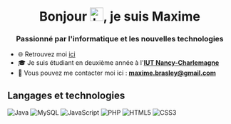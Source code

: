 <h1 align="center">Bonjour <img src="https://raw.githubusercontent.com/MartinHeinz/MartinHeinz/master/wave.gif" width="30px" alt="hello">, je suis Maxime</h1>
<h3 align="center">Passionné par l'informatique et les nouvelles technologies</h3>

- 🌐 Retrouvez moi [ici](https://mbrasley.me/)
- 🎓 Je suis étudiant en deuxième année à l'[**IUT Nancy-Charlemagne**](https://iut-charlemagne.univ-lorraine.fr/)
- 📩 Vous pouvez me contacter moi ici : [**maxime.brasley@gmail.com**](maxime.brasley@gmail.com)

<!-- <div style="display: grid;grid-template-columns: repeat(2,450px)">
<a href=""><img alt="" src="" width="400" height="140"></a>
<a href=""><img alt="" src="" width="400" height="140"></a>
<a href=""><img alt="" src="" width="400" height="140"></a>
<a href=""><img alt="" src="" width="400" height="140"></a>
</div> -->

## Langages et technologies

![Java](https://img.shields.io/badge/java-FF993F?style=for-the-badge&logo=java&logoColor=black)
![MySQL](https://img.shields.io/badge/pl/sql-00618A?style=for-the-badge)
![JavaScript](https://img.shields.io/badge/javascript-FCC624?style=for-the-badge&logo=javascript&logoColor=black)
![PHP](https://img.shields.io/badge/php-%23777BB4?style=for-the-badge&logo=php&logoColor=white)
![HTML5](https://img.shields.io/badge/html5-%23E34F26?style=for-the-badge&logo=html5&logoColor=white)
![CSS3](https://img.shields.io/badge/css3-%231572B6?style=for-the-badge&logo=css3&logoColor=white)
